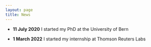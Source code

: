 ```yaml
---
layout: page
title: News
---
```


* **11 July 2020** I started my PhD at the University of Bern

* **1 March 2022** I started my internship at Thomson Reuters Labs
